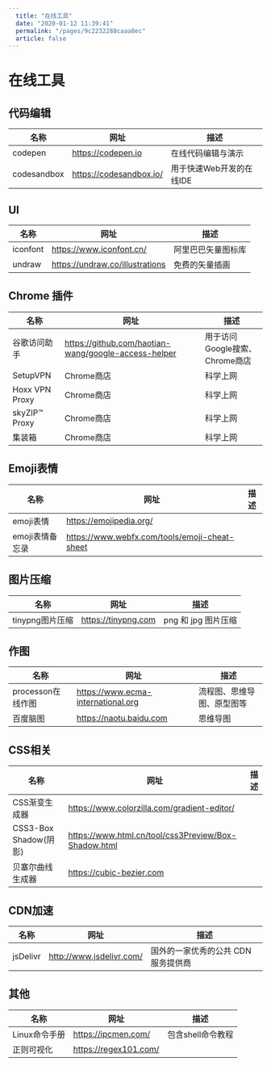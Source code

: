 ```yaml
---
  title: "在线工具"
  date: "2020-01-12 11:39:41"
  permalink: "/pages/9c2232288caaa8ec"
  article: false
---
```

# 在线工具

## 代码编辑

| 名称        | 网址                      | 描述                     |
| ----------- | ------------------------- | ------------------------ |
| codepen     | <https://codepen.io>      | 在线代码编辑与演示       |
| codesandbox | <https://codesandbox.io/> | 用于快速Web开发的在线IDE |

## UI

| 名称     | 网址                              | 描述               |
| -------- | --------------------------------- | ------------------ |
| iconfont | <https://www.iconfont.cn/>        | 阿里巴巴矢量图标库 |
| undraw   | <https://undraw.co/illustrations> | 免费的矢量插画     |



## Chrome 插件

| 名称         | 网址                              | 描述     |
| ------------ | --------------------------------- | -------- |
| 谷歌访问助手 | <https://github.com/haotian-wang/google-access-helper> | 用于访问Google搜索、Chrome商店 |
| SetupVPN | Chrome商店 | 科学上网 |
| Hoxx VPN Proxy | Chrome商店 | 科学上网 |
| skyZIP™ Proxy | Chrome商店 | 科学上网 |
| 集装箱 | Chrome商店 | 科学上网 |



## Emoji表情

| 名称            | 网址                                            | 描述 |
| --------------- | ----------------------------------------------- | ---- |
| emoji表情       | <https://emojipedia.org/>                       |      |
| emoji表情备忘录 | <https://www.webfx.com/tools/emoji-cheat-sheet> |      |

## 图片压缩

| 名称            | 网址                 | 描述                |
| --------------- | -------------------- | ------------------- |
| tinypng图片压缩 | <https://tinypng.com> | png 和 jpg 图片压缩 |

## 作图

| 名称              | 网址                                 | 描述                       |
| ----------------- | ------------------------------------ | -------------------------- |
| processon在线作图 | <https://www.ecma-international.org> | 流程图、思维导图、原型图等 |
| 百度脑图          | <https://naotu.baidu.com>            | 思维导图                   |

## CSS相关

| 名称                  | 网址                                                   | 描述 |
| --------------------- | ------------------------------------------------------ | ---- |
| CSS渐变生成器         | <https://www.colorzilla.com/gradient-editor/>          |      |
| CSS3-Box Shadow(阴影) | <https://www.html.cn/tool/css3Preview/Box-Shadow.html> |      |
| 贝塞尔曲线生成器      | <https://cubic-bezier.com>                             |      |

## CDN加速

| 名称     | 网址                       | 描述                                |
| -------- | -------------------------- | ----------------------------------- |
| jsDelivr | <http://www.jsdelivr.com/> | 国外的一家优秀的公共 CDN 服务提供商 |

## 其他

| 名称          | 网址                    | 描述              |
| ------------- | ----------------------- | ----------------- |
| Linux命令手册 | <https://ipcmen.com/>   | 包含shell命令教程 |
| 正则可视化    | <https://regex101.com/> |                   |

